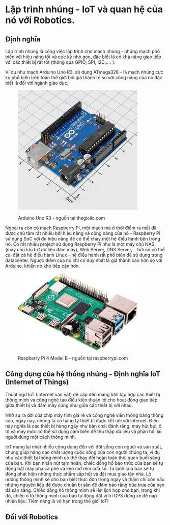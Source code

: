 # Lập trình nhúng - IoT và quan hệ của nó với Robotics.

## Định nghĩa

Lập trình nhúng là công việc lập trình cho mạch nhúng - những mạch phổ biến với hiệu năng tốt và cực kỳ nhỏ gọn, đặc biết là có khả năng giao tiếp với các thiết bị rất tốt (thông qua GPIO, SPI, I2C,.... ).&#x20;

Ví dụ như mạch Arduino Uno R3, sử dụng ATmega328 - là mạch nhúng cực kỳ phổ biến trên toàn thế giới bởi giá thành rẻ so với công năng của nó đặc biết là đối với ngành giáo dục.&#x20;

<figure><img src="../../.gitbook/assets/43411.jpg" alt="" width="375"><figcaption><p>Arduino Uno R3 - nguồn tại thegioiic.com</p></figcaption></figure>

Ngoài ra còn có mạch Raspberry Pi, một mạch mà ở thời điểm ra mắt đã được chú tâm rất nhiều bởi hiệu năng và công năng của nó - Raspberry Pi sử dụng SoC với đủ hiệu năng để có thể chạy một hệ điều hành bên trong nó. Có rất nhiều project sử dụng Raspberry Pi như là một máy chủ NAS (máy chủ lưu trữ dữ liệu đám mây), Web Server, DNS Server,... bởi nó có thể cài đặt cả hệ điều hành Linux - hệ điều hành rất phổ biến để sử dụng trong datacenter. Ngược điểm của nó chỉ có duy nhất là giá thành cao hơn so với Arduino, khiến nó khó tiếp cận hơn.

<figure><img src="../../.gitbook/assets/raspberry_pi_4-cover.png" alt="" width="375"><figcaption><p>Raspberry Pi 4 Model B - nguồn tại raspberrypi.com</p></figcaption></figure>

## Công dụng của hệ thống nhúng - Định nghĩa IoT (Internet of Things)

Thuật ngữ IoT (Internet vạn vật) đề cập đến mạng lưới tập hợp các thiết bị thông minh và công nghệ tạo điều kiện thuận lợi cho hoạt động giao tiếp giữa thiết bị và đám mây cũng như giữa các thiết bị với nhau.&#x20;

Nhờ sự ra đời của chip máy tính giá rẻ và công nghệ viễn thông băng thông cao, ngày nay, chúng ta có hàng tỷ thiết bị được kết nối với Internet. Điều này nghĩa là các thiết bị hàng ngày như bàn chải đánh răng, máy hút bụi, ô tô và máy móc có thể sử dụng cảm biến để thu thập dữ liệu và phản hồi lại người dùng một cách thông minh.

IoT mang lại nhất nhiều công dụng đến với đời sống con người và sản xuất, chúng giúp nâng cao chất lượng cuộc sống của con người chúng ta, ví dụ như các thiết bị thông minh có thể thay đổi hoàn toàn thói quen buổi sáng của bạn. Khi bạn nhấn nút tạm hoãn, chiếc đồng hồ báo thức của bạn sẽ tự động bật máy pha cà phê và kéo mở rèm cửa sổ. Tủ lạnh của bạn sẽ tự động phát hiện những thực phẩm sắp hết và đặt mua giao tận nhà. Lò nướng thông minh sẽ cho bạn biết thực đơn trong ngày và thậm chí còn nấu những nguyên liệu đã được chuẩn bị sẵn để đảm bảo rằng bữa trưa của bạn đã sẵn sàng. Chiếc đồng hồ thông minh sẽ lên lịch họp cho bạn, trong khi đó, chiếc ô tô thông minh của bạn tự động đặt vị trí GPS dừng xe để nạp nhiên liệu. Tiềm năng là vô hạn trong thế giới IoT!

## Đối với Robotics



